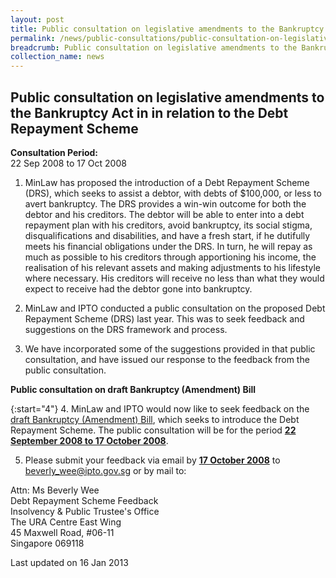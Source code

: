 ```yaml
---
layout: post
title: Public consultation on legislative amendments to the Bankruptcy Act in in relation to the Debt Repayment Scheme
permalink: /news/public-consultations/public-consultation-on-legislative-amendments-to-the-bankruptcy-act-in-in-relation-to-the-debt/
breadcrumb: Public consultation on legislative amendments to the Bankruptcy Act in in relation to the Debt Repayment Scheme
collection_name: news
---
```


Public consultation on legislative amendments to the Bankruptcy Act in in relation to the Debt Repayment Scheme
---

**Consultation Period:**  
22 Sep 2008 to 17 Oct 2008

1. MinLaw has proposed the introduction of a Debt Repayment Scheme (DRS), which seeks to assist a debtor, with debts of $100,000, or less to avert bankruptcy. The DRS provides a win-win outcome for both the debtor and his creditors. The debtor will be able to enter into a debt repayment plan with his creditors, avoid bankruptcy, its social stigma, disqualifications and disabilities, and have a fresh start, if he dutifully meets his financial obligations under the DRS. In turn, he will repay as much as possible to his creditors through apportioning his income, the realisation of his relevant assets and making adjustments to his lifestyle where necessary. His creditors will receive no less than what they would expect to receive had the debtor gone into bankruptcy.

2. MinLaw and IPTO conducted a public consultation on the proposed Debt Repayment Scheme (DRS) last year. This was to seek feedback and suggestions on the DRS framework and process.

3. We have incorporated some of the suggestions provided in that public consultation, and have issued our response to the feedback from the public consultation.

**Public consultation on draft Bankruptcy (Amendment) Bill**

{:start="4"}
4. MinLaw and IPTO would now like to seek feedback on the [draft Bankruptcy (Amendment) Bill](), which seeks to introduce the Debt Repayment Scheme. The public consultation will be for the period <b><u>22 September 2008 to 17 October 2008</u></b>.

5. Please submit your feedback via email by <b><u>17 October 2008</u></b> to <beverly_wee@ipto.gov.sg> or by mail to:

<p class="address-centered">
Attn: Ms Beverly Wee<br>
Debt Repayment Scheme Feedback<br>
Insolvency & Public Trustee's Office<br>
The URA Centre East Wing<br>
45 Maxwell Road, #06-11<br>
Singapore 069118
</p>

<p class="right-side-updated">Last updated on 16 Jan 2013</p>
